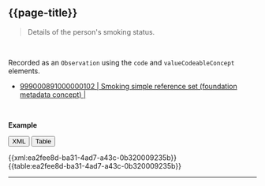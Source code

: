 ## {{page-title}} <span class="mro-circle required"></span>

> Details of the person's smoking status.
<br />

Recorded as an `Observation` using the `code` and `valueCodeableConcept` elements.

- [999000891000000102 | Smoking simple reference set (foundation metadata concept) |](https://termbrowser.nhs.uk/?perspective=full&conceptId1=1127581000000103)

<br />

**Example**

<button class="nhsd-a-button active" onclick="openTab(event, 'XML View')">XML</button>
<button class="nhsd-a-button nhsd-a-button--outline" onclick="openTab(event, 'Table View')">Table</button>

<div class="example" class="nhsd-!t-margin-bottom-6">
  <div id="XML View" class="tabcontent nhsd-!t-margin-bottom-6" style="display:block"> 
    {{xml:ea2fee8d-ba31-4ad7-a43c-0b320009235b}}
  </div>
  <div id="Table View" class="tabcontent nhsd-!t-margin-bottom-6">
    {{table:ea2fee8d-ba31-4ad7-a43c-0b320009235b}}
  </div>
</div>

---